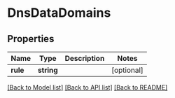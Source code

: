 # DnsDataDomains

## Properties
Name | Type | Description | Notes
------------ | ------------- | ------------- | -------------
**rule** | **string** |  | [optional] 

[[Back to Model list]](../README.md#documentation-for-models) [[Back to API list]](../README.md#documentation-for-api-endpoints) [[Back to README]](../README.md)


